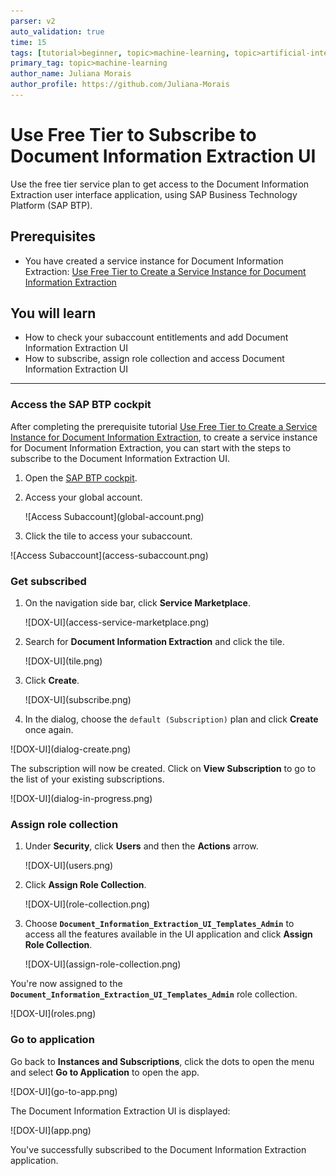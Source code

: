 ```yaml
---
parser: v2
auto_validation: true
time: 15
tags: [tutorial>beginner, topic>machine-learning, topic>artificial-intelligence, topic>cloud, software-product>sap-business-technology-platform, software-product>sap-ai-services, software-product>document-information-extraction, tutorial>free-tier]
primary_tag: topic>machine-learning
author_name: Juliana Morais
author_profile: https://github.com/Juliana-Morais
---
```


# Use Free Tier to Subscribe to Document Information Extraction UI
<!-- description --> Use the free tier service plan to get access to the Document Information Extraction user interface application, using SAP Business Technology Platform (SAP BTP).

## Prerequisites
- You have created a service instance for Document Information Extraction: [Use Free Tier to Create a Service Instance for Document Information Extraction](cp-aibus-dox-free-service-instance)

## You will learn
  - How to check your subaccount entitlements and add Document Information Extraction UI
  - How to subscribe, assign role collection and access Document Information Extraction UI

---

### Access the SAP BTP cockpit


After completing the prerequisite tutorial [Use Free Tier to Create a Service Instance for Document Information Extraction](cp-aibus-dox-free-service-instance), to create a service instance for Document Information Extraction, you can start with the steps to subscribe to the Document Information Extraction UI.

1. Open the [SAP BTP cockpit](https://account.hana.ondemand.com/cockpit#/home/allaccounts).

2. Access your global account.

    <!-- border -->![Access Subaccount](global-account.png)

3. Click the tile to access your subaccount.

<!-- border -->![Access Subaccount](access-subaccount.png)



### Get subscribed


1. On the navigation side bar, click **Service Marketplace**.

    <!-- border -->![DOX-UI](access-service-marketplace.png)

2. Search for **Document Information Extraction** and click the tile.

    <!-- border -->![DOX-UI](tile.png)

3. Click **Create**.

    <!-- border -->![DOX-UI](subscribe.png)

4. In the dialog, choose the `default (Subscription)` plan and click **Create** once again.

  <!-- border -->![DOX-UI](dialog-create.png)

The subscription will now be created. Click on **View Subscription** to go to the list of your existing subscriptions.

<!-- border -->![DOX-UI](dialog-in-progress.png)



### Assign role collection


1. Under **Security**, click **Users** and then the **Actions** arrow.

    <!-- border -->![DOX-UI](users.png)    

2. Click **Assign Role Collection**.

    <!-- border -->![DOX-UI](role-collection.png)

3. Choose **`Document_Information_Extraction_UI_Templates_Admin`** to access all the features available in the UI application and click **Assign Role Collection**.

    <!-- border -->![DOX-UI](assign-role-collection.png)

You're now assigned to the **`Document_Information_Extraction_UI_Templates_Admin`** role collection.

<!-- border -->![DOX-UI](roles.png)




### Go to application


Go back to **Instances and Subscriptions**, click the dots to open the menu and select **Go to Application** to open the app.

<!-- border -->![DOX-UI](go-to-app.png)

The Document Information Extraction UI is displayed:

<!-- border -->![DOX-UI](app.png)

You've successfully subscribed to the Document Information Extraction application.